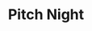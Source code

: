 ---
title: "Pitch Night"
event-name: "Pitch Night"
event-date: "2023-1-27"
event-time: "6:00 ~ 7:00 PM"
event-location: "Zoom (https://ucr.zoom.us/j/93324316182?pwd=OWs1UVFNdEJYRjlBQ0l0TUpnRnd4Zz09)"
event-bg-img: "img/events/pitch_night_bg.jpg"
event-description: "
  Interested in starting or joining a game project? Come on over to Pitch Night! Pitch Night is the time where game devs get to pitch their game project ideas and recruit interested members into their teams. Check out new or recurring projects, and befriend fellow devs! <br>
  The requirements for pitching are listed in the events channel. The Zoom link will be made public on Discord a couple minutes prior to the start of Pitch Night.<br><br><br>
  "

---